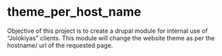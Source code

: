 # theme_per_host_name
Objective of this project is to create a drupal module for internal use of “Jolokiyas” clients. This module will change the website theme as per the hostname/ url of the requested page.
